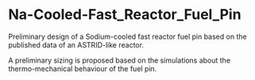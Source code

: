 # Na-Cooled-Fast_Reactor_Fuel_Pin
Preliminary design of a Sodium-cooled fast reactor fuel pin based on the published data of an ASTRID-like reactor.

A preliminary sizing is proposed based on the simulations about the thermo-mechanical behaviour of the fuel pin.
